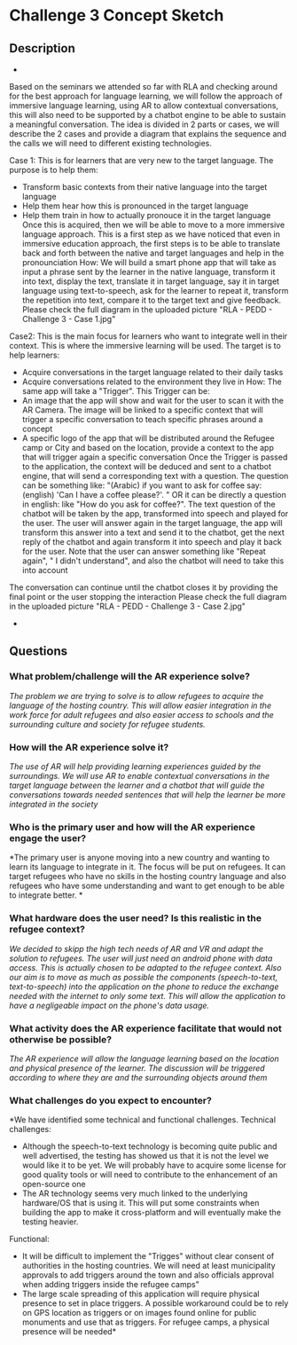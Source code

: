 # Challenge 3 Concept Sketch

## Description

*
Based on the seminars we attended so far with RLA and checking around for the best approach for language learning, we will follow the approach of immersive language learning, using AR to allow contextual conversations, this will also need to be supported by a chatbot engine to be able to sustain a meaningful conversation.
The idea is divided in 2 parts or cases, we will describe the 2 cases and provide a diagram that explains the sequence and the calls we will need to different existing technologies.

Case 1: This is for learners that are very new to the target language. 
The purpose is to help them:
- Transform basic contexts from their native language into the target language
- Help them hear how this is pronounced in the target language
- Help them train in how to actually pronouce it in the target language
Once this is acquired, then we will be able to move to a more immersive language approach. This is a first step as we have noticed that even in immersive education approach, the first steps is to be able to translate back and forth between the native and target languages and help in the pronounciation
How:
We will build a smart phone app that will take as input a phrase sent by the learner in the native language, transform it into text, display the text, translate it in target language, say it in target language using text-to-speech, ask for the learner to repeat it, transform the repetition into text, compare it to the target text and give feedback.
Please check the full diagram in the uploaded picture "RLA - PEDD - Challenge 3 - Case 1.jpg"


Case2: This is the main focus for learners who want to integrate well in their context. This is where the immersive learning will be used. The target is to help learners:
- Acquire conversations in the target language related to their daily tasks
- Acquire conversations related to the environment they live in
How:
The same app will take a "Trigger". This Trigger can be:
- An image that the app will show and wait for the user to scan it with the AR Camera. The image will be linked to a specific context that will trigger a specific conversation to teach specific phrases around a concept
- A specific logo of the app that will be distributed around the Refugee camp or City and based on the location, provide a context to the app that will trigger again a specific conversation
Once the Trigger is passed to the application, the context will be deduced and sent to a chatbot engine, that will send a corresponding text with a question. The question can be something like: "(Arabic) if you want to ask for coffee say: (english) 'Can I have a coffee please?'. " OR it can be directly a question in english: like "How do you ask for coffee?". The text question of the chatbot will be taken by the app, transformed into speech and played for the user. The user will answer again in the target language, the app will transform this answer into a text and send it to the chatbot, get the next reply of the chatbot and again transform it into speech and play it back for the user. 
Note that the user can answer something like "Repeat again", " I didn't understand", and also the chatbot will need to take this into account

The conversation can continue until the chatbot closes it by providing the final point or the user stopping the interaction
Please check the full diagram in the uploaded picture "RLA - PEDD - Challenge 3 - Case 2.jpg"

*

## Questions

### What problem/challenge will the AR experience solve? 

*The problem we are trying to solve is to allow refugees to acquire the language of the hosting country. This will allow easier integration in the work force for adult refugees and also easier access to schools and the surrounding culture and society for refugee students.*

### How will the AR experience solve it? 

*The use of AR will help providing learning experiences guided by the surroundings. We will use AR to enable contextual conversations in the target language between the learner and a chatbot that will guide the conversations towards needed sentences that will help the learner be more integrated in the society*

### Who is the primary user and how will the AR experience engage the user?

*The primary user is anyone moving into a new country and wanting to learn its language to integrate in it. The focus will be put on refugees. It can target refugees who have no skills in the hosting country language and also refugees who have some understanding and want to get enough to be able to integrate better.  *

### What hardware does the user need? Is this realistic in the refugee context? 

*We decided to skipp the high tech needs of AR and VR and adapt the solution to refugees. The user will just need an android phone with data access. This is actually chosen to be adapted to the refugee context. Also our aim is to move as much as possible the components (speech-to-text, text-to-speech) into the application on the phone to reduce the exchange needed with the internet to only some text. This will allow the application to have a negligeable impact on the phone's data usage.*

### What activity does the AR experience facilitate that would not otherwise be possible? 

*The AR experience will allow the language learning based on the location and physical presence of the learner. The discussion will be triggered according to where they are and the surrounding objects around them*

### What challenges do you expect to encounter? 

*We have identified some technical and functional challenges. 
Technical challenges:
- Although the speech-to-text technology is becoming quite public and well advertised, the testing has showed us that it is not the level we would like it to be yet. We will probably have to acquire some license for good quality tools or will need to contribute to the enhancement of an open-source one
- The AR technology seems very much linked to the underlying hardware/OS that is using it. This will put some constraints when building the app to make it cross-platform and will eventually make the testing heavier.

Functional:
- It will be difficult to implement the "Trigges" without clear consent of authorities in the hosting countries. We will need at least municipality approvals to add triggers around the town and also officials approval when adding triggers inside the refugee camps"
- The large scale spreading of this application will require physical presence to set in place triggers. A possible workaround could be to rely on GPS location as triggers or on images found online for public monuments and use that as triggers. For refugee camps, a physical presence will be needed*
